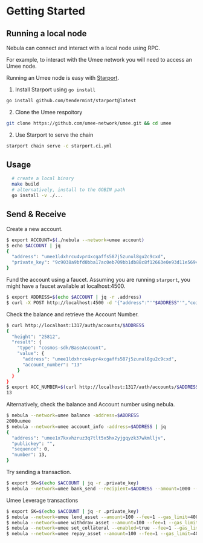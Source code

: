 # Getting Started

## Running a local node
Nebula can connect and interact with a local node using RPC.

For example, to interact with the Umee network you will need to access an Umee node.

Running an Umee node is easy with [Starport](https://github.com/tendermint/starport).

1. Install Starport using `go install`

```sh
go install github.com/tendermint/starport@latest
```

2. Clone the Umee respoitory

```sh
git clone https://github.com/umee-network/umee.git && cd umee
```

2. Use Starport to serve the chain

```sh
starport chain serve -c starport.ci.yml
```

## Usage

```sh
  # create a local binary
  make build
  # alternatively, install to the GOBIN path
  go install -v ./...
```

## Send & Receive

Create a new account.

```sh
$ export ACCOUNT=$(./nebula --network=umee account)
$ echo $ACCOUNT | jq
{
  "address": "umee1ldxhrcu4vpr4xcgaffs587j5zunul8gu2c9cxd",
  "private_key": "9c9038a9bfd0bba17ac0eb709bb1db88c8f12663e0e93d11e5694b0fec0f5842"
}
```

Fund the account using a faucet. Assuming you are running `starport`, you might have a faucet available at localhost:4500.

```sh
$ export ADDRESS=$(echo $ACCOUNT | jq -r .address)
$ curl -X POST http://localhost:4500 -d '{"address":"'"$ADDRESS"'","coins":["2000uumee"]}'
```

Check the balance and retrieve the Account Number.

```sh
$ curl http://localhost:1317/auth/accounts/$ADDRESS
{
  "height": "25812",
  "result": {
    "type": "cosmos-sdk/BaseAccount",
    "value": {
      "address": "umee1ldxhrcu4vpr4xcgaffs587j5zunul8gu2c9cxd",
      "account_number": "13"
    }
  }
}
$ export ACC_NUMBER=$(curl http://localhost:1317/auth/accounts/$ADDRESS | jq -r .result.value.account_number)
13
```

Alternatively, check the balance and Account number using nebula.
```sh
$ nebula --network=umee balance -address=$ADDRESS
2000uumee
$ nebula --network=umee account_info -address=$ADDRESS | jq
{
  "address": "umee1x7kxvhzruz3q7tlt5x5hx2yjgqyzk37wkmlljv",
  "publickey": "",
  "sequence": 0,
  "number": 13,
}
```

Try sending a transaction.

```sh
$ export SK=$(echo $ACCOUNT | jq -r .private_key)
$ nebula --network=umee bank_send --recipient=$ADDRESS --amount=1000 --fee=1 --gas_limit=400000 --timeout_height=100000 --private_key=$SK --acc_number=$ACC_NUMBER --acc_sequence=0 --memo="bank send"
```

Umee Leverage transactions
```sh
$ export SK=$(echo $ACCOUNT | jq -r .private_key)
$ nebula --network=umee lend_asset --amount=100 --fee=1 --gas_limit=400000 --timeout_height=100000 --private_key=$SK --acc_number=$ACC_NUMBER --acc_sequence=0 --memo="lend asset"
$ nebula --network=umee withdraw_asset --amount=100 --fee=1 --gas_limit=400000 --timeout_height=1000000 --private_key=$SK --acc_number=$ACC_NUMBER --acc_sequence=0 --memo="withdraw asset"
$ nebula --network=umee set_collateral --enabled=true --fee=1 --gas_limit=400000 --timeout_height=1000000 --private_key=$SK --acc_number=$ACC_NUMBER --acc_sequence=0 --memo="set collateral"
$ nebula --network=umee repay_asset --amount=100 --fee=1 --gas_limit=400000 --timeout_height=1000000 --private_key=$SK --acc_number=$ACC_NUMBER --acc_sequence=0 --memo="repay asset"
```